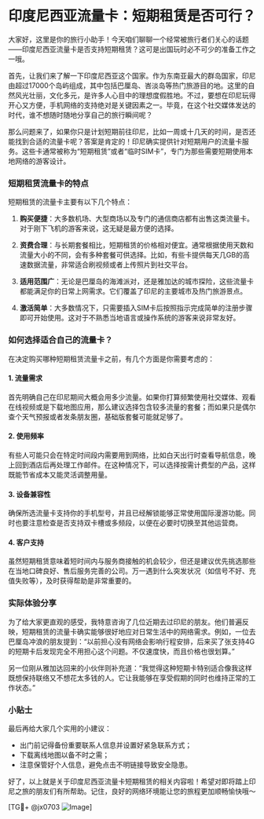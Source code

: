 # 印度尼西亚流量卡：短期租赁是否可行？

大家好，这里是你的旅行小助手！今天咱们聊聊一个经常被旅行者们关心的话题——印度尼西亚流量卡是否支持短期租赁？这可是出国玩时必不可少的准备工作之一哦。

首先，让我们来了解一下印度尼西亚这个国家。作为东南亚最大的群岛国家，印尼由超过17000个岛屿组成，其中包括巴厘岛、峇淡岛等热门旅游目的地。这里的自然风光壮丽，文化多元，是许多人心目中的理想度假胜地。不过，要想在印尼玩得开心又方便，手机网络的支持绝对是关键因素之一。毕竟，在这个社交媒体发达的时代，谁不想随时随地分享自己的旅行瞬间呢？

那么问题来了，如果你只是计划短期前往印尼，比如一周或十几天的时间，是否还能找到合适的流量卡呢？答案是肯定的！印尼确实提供针对短期用户的流量卡服务。这些卡通常被称为“短期租赁”或者“临时SIM卡”，专门为那些需要短期使用本地网络的游客设计。

### 短期租赁流量卡的特点

短期租赁的流量卡主要有以下几个特点：

1. **购买便捷**：大多数机场、大型商场以及专门的通信商店都有出售这类流量卡。对于刚下飞机的游客来说，这无疑是最方便的选择。
   
2. **资费合理**：与长期套餐相比，短期租赁的价格相对便宜。通常根据使用天数和流量大小的不同，会有多种套餐可供选择。比如，有些卡提供每天几GB的高速数据流量，非常适合刷视频或者上传照片到社交平台。

3. **适用范围广**：无论是巴厘岛的海滩派对，还是雅加达的城市探险，这些流量卡都能满足你的日常上网需求。它们覆盖了印尼的主要城市及热门旅游景点。

4. **激活简单**：大多数情况下，只需要插入SIM卡后按照指示完成简单的注册步骤即可开始使用。这对于不熟悉当地语言或操作系统的游客来说非常友好。

### 如何选择适合自己的流量卡？

在决定购买哪种短期租赁流量卡之前，有几个方面是你需要考虑的：

#### 1. 流量需求
首先明确自己在印尼期间大概会用多少流量。如果你打算频繁使用社交媒体、观看在线视频或是下载地图应用，那么建议选择包含较多流量的套餐；而如果只是偶尔查个天气预报或者发条朋友圈，基础版套餐可能就足够了。

#### 2. 使用频率
有些人可能只会在特定时间段内需要用到网络，比如白天出行时查看导航信息，晚上回到酒店后再处理工作邮件。在这种情况下，可以选择按需计费型的产品，这样既能节省成本又能灵活调整用量。

#### 3. 设备兼容性
确保所选流量卡支持你的手机型号，并且已经解锁能够正常使用国际漫游功能。同时也要注意检查是否支持双卡槽或多频段，以便在必要时切换至其他运营商。

#### 4. 客户支持
虽然短期租赁意味着短时间内与服务商接触的机会较少，但还是建议优先挑选那些在当地口碑良好、售后服务完善的公司。万一遇到什么突发状况（如信号不好、充值失败等），及时获得帮助是非常重要的。

### 实际体验分享

为了给大家更直观的感受，我特意咨询了几位近期去过印尼的朋友。他们普遍反映，短期租赁的流量卡确实能够很好地应对日常生活中的网络需求。例如，一位去巴厘岛冲浪的朋友提到：“以前担心没有网络会影响行程安排，后来买了张支持4G的短期卡后发现完全不用担心这个问题。不仅速度快，而且价格也很划算。”

另一位刚从雅加达回来的小伙伴则补充道：“我觉得这种短期卡特别适合像我这样既想保持联络又不想花太多钱的人。它让我能够在享受假期的同时也维持正常的工作状态。”

### 小贴士

最后再给大家几个实用的小建议：
- 出门前记得备份重要联系人信息并设置好紧急联系方式；
- 下载离线地图以备不时之需；
- 注意保管好个人信息，避免点击不明链接导致安全隐患。

好了，以上就是关于印度尼西亚流量卡短期租赁的相关内容啦！希望对即将踏上印尼之旅的朋友们有所帮助。记住，良好的网络环境能让您的旅程更加顺畅愉快哦～

[TG💪+ @jx0703 ![Image](https://github.com/user-attachments/assets/dbca1d08-cadb-493c-b0ec-ad6f7a83f270)]